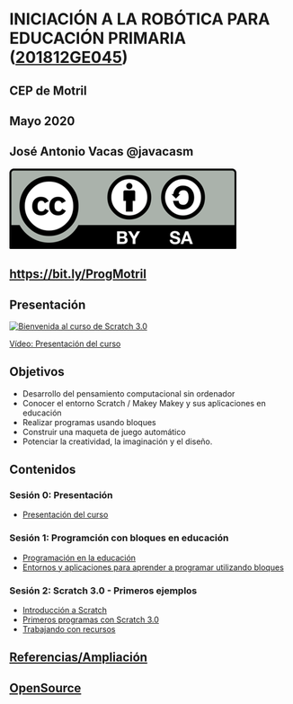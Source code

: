# INICIACIÓN A LA ROBÓTICA PARA EDUCACIÓN PRIMARIA ([201812GE045](https://www.juntadeandalucia.es/educacion/secretariavirtual/consultaCEP/actividad/201812GE045/))

## CEP de Motril

## Mayo 2020


## José Antonio Vacas @javacasm


![Licencia CC](./images/Licencia_CC.png)


## https://bit.ly/ProgMotril

## Presentación

[![Bienvenida al curso de Scratch 3.0](https://img.youtube.com/vi/PeQsRkHcUOM/0.jpg)](https://youtu.be/PeQsRkHcUOM)

[Vídeo: Presentación del curso](https://youtu.be/PeQsRkHcUOM)

## Objetivos
- Desarrollo del pensamiento computacional sin ordenador
- Conocer el entorno Scratch / Makey Makey y sus aplicaciones en educación
- Realizar programas usando bloques
- Construir una maqueta de juego automático
- Potenciar la creatividad, la imaginación y el diseño.


## Contenidos

### Sesión 0: Presentación

* [Presentación del curso](./Presentacion.md)

### Sesión 1: Programción con bloques en educación
* [Programación en la educación](./ProgramacionEnEducacion.md)
* [Entornos y aplicaciones para aprender a programar utilizando bloques](./HerramientasProgramacionBloques.md)

### Sesión 2: Scratch 3.0 - Primeros ejemplos

* [Introducción a Scratch](./Scratch3.0.md)
* [Primeros programas con Scratch 3.0](./PrimerosEjemplos.md)
* [Trabajando con recursos](./Recursos.md)



## [Referencias/Ampliación](./Referencias.md)

## [OpenSource](./opensource.md)




